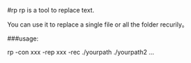 #rp
rp is a tool to replace text.

You can use it to replace a single file or all the folder recurily。

###usage:

rp -con xxx -rep xxx -rec ./yourpath ./yourpath2 ...
